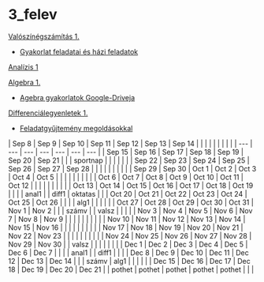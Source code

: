 # 3_felev

[Valószínégszámítás 1.](https://math.bme.hu/~pet/valszam/Vsz2025.html)

* [Gyakorlat feladatai és házi feladatok](https://math.bme.hu/~pet/valszam/utemVsz1_2025f3.pdf)

[Analízis 1](https://math.bme.hu/~pataki/crs/an1/)

[Algebra 1.](https://math.bme.hu/~nagyat/alg1ea.html)

* [Agebra gyakorlatok Google-Driveja](https://drive.google.com/drive/folders/1QC0Hiccs7oOYJz0tfQhJW2KWa3doRv5T?usp=drive_link)

[Differenciálegyenletek 1.](https://math.bme.hu/~mkiss/)

* [Feladatgyűjtemény megoldásokkal](http://tankonyvtar.ttk.bme.hu/pdf/166.pdf)

| Sep 8 | Sep 9 | Sep 10 | Sep 11 | Sep 12 | Sep 13 | Sep 14 |
|     |     |     |     |     |     |     |
| --- | --- | --- | --- | --- | --- | --- |
| Sep 15 | Sep 16 | Sep 17 | Sep 18 | Sep 19 | Sep 20 | Sep 21 |
|     | sportnap |     |     |     |     |     |
| Sep 22 | Sep 23 | Sep 24 | Sep 25 | Sep 26 | Sep 27 | Sep 28 |
|     |     |     |     |     |     |     |
| Sep 29 | Sep 30 | Oct 1 | Oct 2 | Oct 3 | Oct 4 | Oct 5 |
|     |     |     |     |     |     |     |
| Oct 6 | Oct 7 | Oct 8 | Oct 9 | Oct 10 | Oct 11 | Oct 12 |
|     |     |     |     |     |     |     |
| Oct 13 | Oct 14 | Oct 15 | Oct 16 | Oct 17 | Oct 18 | Oct 19 |
|     |     | anal1 |     | diff1 | oktatas |     |
| Oct 20 | Oct 21 | Oct 22 | Oct 23 | Oct 24 | Oct 25 | Oct 26 |
|     |     | alg1 |     |     |     |     |
| Oct 27 | Oct 28 | Oct 29 | Oct 30 | Oct 31 | Nov 1 | Nov 2 |
|     | számv |     | valsz |     |     |     |
| Nov 3 | Nov 4 | Nov 5 | Nov 6 | Nov 7 | Nov 8 | Nov 9 |
|     |     |     |     |     |     |     |
| Nov 10 | Nov 11 | Nov 12 | Nov 13 | Nov 14 | Nov 15 | Nov 16 |
|     |     |     |     |     |     |     |
| Nov 17 | Nov 18 | Nov 19 | Nov 20 | Nov 21 | Nov 22 | Nov 23 |
|     |     |     |     |     |     |     |
| Nov 24 | Nov 25 | Nov 26 | Nov 27 | Nov 28 | Nov 29 | Nov 30 |
| valsz |     |     |     |     |     |     |
| Dec 1 | Dec 2 | Dec 3 | Dec 4 | Dec 5 | Dec 6 | Dec 7 |
|     |     | anal1 |     | diff1 |     |     |
| Dec 8 | Dec 9 | Dec 10 | Dec 11 | Dec 12 | Dec 13 | Dec 14 |
|     | számv | alg1 |     |     |     |     |
| Dec 15 | Dec 16 | Dec 17 | Dec 18 | Dec 19 | Dec 20 | Dec 21 |
| pothet |  pothet   |   pothet  |  pothet   |  pothet   |    |     |
